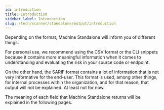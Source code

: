 ```yaml
---
id: introduction
title: Introduction
sidebar_label: Introduction
slug: /tech/scanner/standalone/output/introduction
---
```


Depending on the format,
Machine Standalone will inform you
of different things.

For personal use,
we recommend using the CSV format
or the CLI snippets because
it contains more meaningful information
when it comes to understanding
and evaluating the risk in
your source code or endpoint.

On the other hand,
the SARIF format contains a lot
of information that is not
very informative for the end-user.
This format is used,
among other things,
for internal processes within the organization,
and for that reason,
that output will not be explained.
At least not for now.

The meaning of each
field that Machine Standalone
returns will be explained in the following pages.
